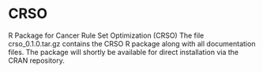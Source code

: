 # CRSO
R Package for Cancer Rule Set Optimization (CRSO)
The file crso_0.1.0.tar.gz contains the CRSO R package along with all documentation files. 
The package will shortly be available for direct installation via the CRAN repository. 


